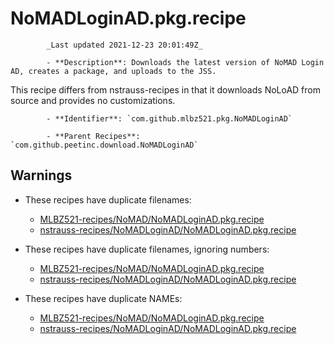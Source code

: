 # NoMADLoginAD.pkg.recipe

            _Last updated 2021-12-23 20:01:49Z_

            - **Description**: Downloads the latest version of NoMAD Login AD, creates a package, and uploads to the JSS.

This recipe differs from nstrauss-recipes in that it downloads NoLoAD from source and provides no customizations.

            - **Identifier**: `com.github.mlbz521.pkg.NoMADLoginAD`

            - **Parent Recipes**: `com.github.peetinc.download.NoMADLoginAD`


## Warnings

- These recipes have duplicate filenames:
    - [MLBZ521-recipes/NoMAD/NoMADLoginAD.pkg.recipe](/autopkg-dupe-tracker/MLBZ521-recipes/NoMAD/NoMADLoginAD.pkg.recipe)
    - [nstrauss-recipes/NoMADLoginAD/NoMADLoginAD.pkg.recipe](/autopkg-dupe-tracker/nstrauss-recipes/NoMADLoginAD/NoMADLoginAD.pkg.recipe)

- These recipes have duplicate filenames, ignoring numbers:
    - [MLBZ521-recipes/NoMAD/NoMADLoginAD.pkg.recipe](/autopkg-dupe-tracker/MLBZ521-recipes/NoMAD/NoMADLoginAD.pkg.recipe)
    - [nstrauss-recipes/NoMADLoginAD/NoMADLoginAD.pkg.recipe](/autopkg-dupe-tracker/nstrauss-recipes/NoMADLoginAD/NoMADLoginAD.pkg.recipe)

- These recipes have duplicate NAMEs:
    - [MLBZ521-recipes/NoMAD/NoMADLoginAD.pkg.recipe](/autopkg-dupe-tracker/MLBZ521-recipes/NoMAD/NoMADLoginAD.pkg.recipe)
    - [nstrauss-recipes/NoMADLoginAD/NoMADLoginAD.pkg.recipe](/autopkg-dupe-tracker/nstrauss-recipes/NoMADLoginAD/NoMADLoginAD.pkg.recipe)